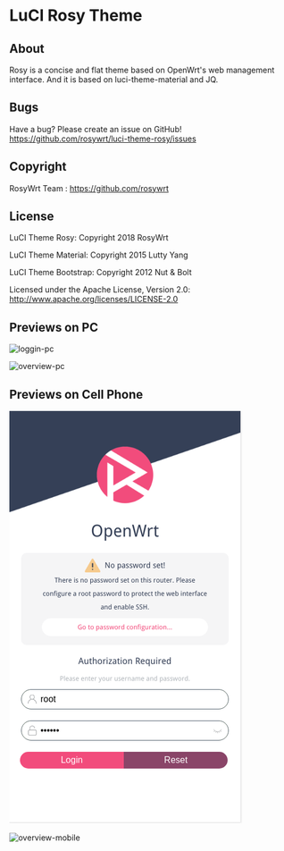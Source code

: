 # LuCI Rosy Theme

## About
Rosy is a concise and flat theme based on OpenWrt's web management interface. And it is based on luci-theme-material and JQ.

## Bugs
Have a bug? Please create an issue on GitHub!
https://github.com/rosywrt/luci-theme-rosy/issues

## Copyright
RosyWrt Team : https://github.com/rosywrt

## License
LuCI Theme Rosy: Copyright 2018 RosyWrt

LuCI Theme Material: Copyright 2015 Lutty Yang

LuCI Theme Bootstrap: Copyright 2012 Nut & Bolt

Licensed under the Apache License, Version 2.0: http://www.apache.org/licenses/LICENSE-2.0

## Previews on PC
![loggin-pc](https://raw.githubusercontent.com/rosywrt/luci-theme-rosy/master/previews/loggin-pc.png)

![overview-pc](https://raw.githubusercontent.com/rosywrt/luci-theme-rosy/master/previews/overview-pc.png)

## Previews on Cell Phone
![loggin-mobile](https://raw.githubusercontent.com/rosywrt/luci-theme-rosy/master/previews/loggin-mobile.png)

![overview-mobile](https://raw.githubusercontent.com/rosywrt/luci-theme-rosy/master/previews/overview-mobile.png)
